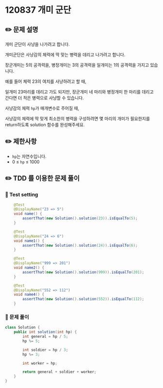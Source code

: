 # 120837 개미 군단

## ✏️ **문제 설명**

개미 군단이 사냥을 나가려고 합니다. 

개미군단은 사냥감의 체력에 딱 맞는 병력을 데리고 나가려고 합니다. 

장군개미는 5의 공격력을, 병정개미는 3의 공격력을 일개미는 1의 공격력을 가지고 있습니다. 

예를 들어 체력 23의 여치를 사냥하려고 할 때, 

일개미 23마리를 데리고 가도 되지만, 장군개미 네 마리와 병정개미 한 마리를 데리고 간다면 더 적은 병력으로 사냥할 수 있습니다. 

사냥감의 체력 `hp`가 매개변수로 주어질 때, 

사냥감의 체력에 딱 맞게 최소한의 병력을 구성하려면 몇 마리의 개미가 필요한지를 return하도록 solution 함수를 완성해주세요.

## ✏️ 제한사항

- `hp`는 자연수입니다.
- 0 ≤ `hp` ≤ 1000

## ✏️ TDD 를 이용한 문제 풀이

### 📍 Test setting

```java
    @Test
    @DisplayName("23 => 5")
    void name() {
        assertThat(new Solution().solution(23)).isEqualTo(5);
    }

    @Test
    @DisplayName("24 => 6")
    void name1() {
        assertThat(new Solution().solution(24)).isEqualTo(6);
    }

    @Test
    @DisplayName("999 => 201")
    void name2() {
        assertThat(new Solution().solution(999)).isEqualTo(201);
    }

    @Test
    @DisplayName("552 => 112")
    void name4() {
        assertThat(new Solution().solution(552)).isEqualTo(112);
    }
```

### 📍 문제 풀이

```java
class Solution {
    public int solution(int hp) {
        int general = hp / 5;
        hp %= 5;

        int soldier = hp / 3;
        hp %= 3;

        int worker = hp;

        return general + soldier + worker;
    }
}
```
